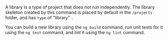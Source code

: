 A library is a type of project that does not run independently.
The library skeleton created by this command is placed by default in the `/projects` folder, and has `type` of "library"
.

You can build a new library using the `ng build` command, run unit tests for it using the `ng test` command,
and lint it using the `ng lint` command.
